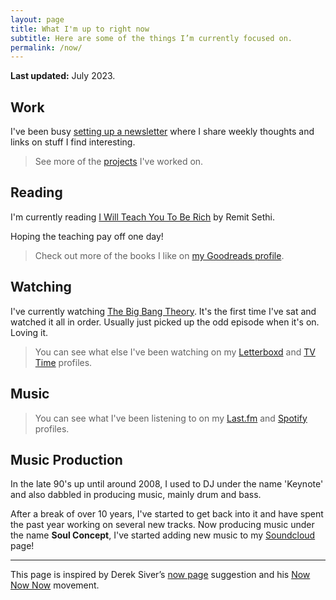 ```yaml
---
layout: page
title: What I'm up to right now
subtitle: Here are some of the things I’m currently focused on.
permalink: /now/
---
```


**Last updated:** July 2023.

## Work

I've been busy [setting up a newsletter](https://ajaykarwal.substack.com/) where I share weekly thoughts and links on stuff I find interesting.

<blockquote>
  See more of the <a href="/projects/">projects</a> I've worked on.
</blockquote>

## Reading

I'm currently reading [I Will Teach You To Be Rich](https://amzn.to/3O28Zju) by Remit Sethi.

Hoping the teaching pay off one day!

<blockquote>
  Check out more of the books I like on <a href="https://www.goodreads.com/ajaykarwal">my Goodreads profile</a>.
</blockquote>

## Watching

I've currently watching [The Big Bang Theory](https://www.imdb.com/title/tt0898266/). It's the first time I've sat and watched it all in order. Usually just picked up the odd episode when it's on. Loving it.

<blockquote>
  You can see what else I've been watching on my <a href="https://letterboxd.com/ajaykarwal/">Letterboxd</a> and <a href="https://www.tvtime.com/en/user/38092710/profile">TV Time</a> profiles.
</blockquote>

## Music

<div id="lastfmStatus"></div>

<blockquote>
  You can see what I've been listening to on my <a href="https://www.last.fm/user/ajaykarwal">Last.fm</a> and <a href="https://open.spotify.com/user/keynote">Spotify</a> profiles.
</blockquote>

## Music Production

In the late 90's up until around 2008, I used to DJ under the name 'Keynote' and also dabbled in producing music, mainly drum and bass.

After a break of over 10 years, I've started to get back into it and have spent the past year working on several new tracks. Now producing music under the name **Soul Concept**, I've started adding new music to my [Soundcloud](https://soundcloud.com/soulconceptuk/tracks) page!

---

This page is inspired by Derek Siver’s [now page](http://sivers.org/now) suggestion and his [Now Now Now](http://nownownow.com/) movement.
